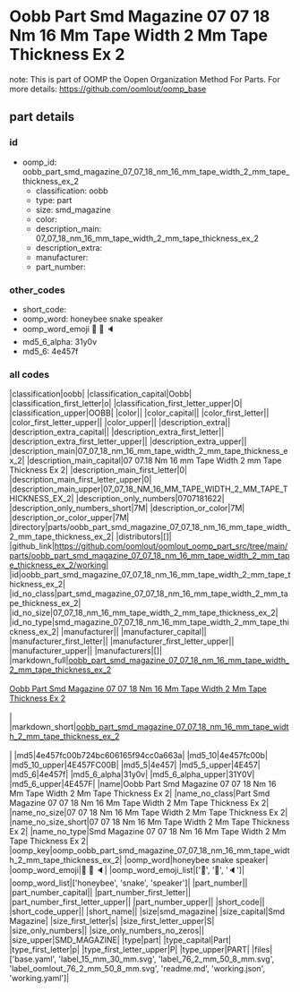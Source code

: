 # Oobb Part Smd Magazine 07 07 18 Nm 16 Mm Tape Width 2 Mm Tape Thickness Ex 2  

note: This is part of OOMP the Oopen Organization Method For Parts. For more details: https://github.com/oomlout/oomp_base

##  part details





### id
* oomp_id: oobb_part_smd_magazine_07_07_18_nm_16_mm_tape_width_2_mm_tape_thickness_ex_2
  * classification: oobb
  * type: part
  * size: smd_magazine
  * color: 
  * description_main: 07_07_18_nm_16_mm_tape_width_2_mm_tape_thickness_ex_2
  * description_extra: 
  * manufacturer: 
  * part_number: 

### other_codes
* short_code: 
* oomp_word: honeybee snake speaker
* oomp_word_emoji :honeybee: :snake: :speaker:
* md5_6_alpha: 31y0v
* md5_6: 4e457f

### all codes 
|classification|oobb|
|classification_capital|Oobb|
|classification_first_letter|o|
|classification_first_letter_upper|O|
|classification_upper|OOBB|
|color||
|color_capital||
|color_first_letter||
|color_first_letter_upper||
|color_upper||
|description_extra||
|description_extra_capital||
|description_extra_first_letter||
|description_extra_first_letter_upper||
|description_extra_upper||
|description_main|07_07_18_nm_16_mm_tape_width_2_mm_tape_thickness_ex_2|
|description_main_capital|07 07.18 Nm 16 mm Tape Width 2 mm Tape Thickness Ex 2|
|description_main_first_letter|0|
|description_main_first_letter_upper|0|
|description_main_upper|07_07_18_NM_16_MM_TAPE_WIDTH_2_MM_TAPE_THICKNESS_EX_2|
|description_only_numbers|0707181622|
|description_only_numbers_short|7M|
|description_or_color|7M|
|description_or_color_upper|7M|
|directory|parts/oobb_part_smd_magazine_07_07_18_nm_16_mm_tape_width_2_mm_tape_thickness_ex_2|
|distributors|[]|
|github_link|https://github.com/oomlout/oomlout_oomp_part_src/tree/main/parts/oobb_part_smd_magazine_07_07_18_nm_16_mm_tape_width_2_mm_tape_thickness_ex_2/working|
|id|oobb_part_smd_magazine_07_07_18_nm_16_mm_tape_width_2_mm_tape_thickness_ex_2|
|id_no_class|part_smd_magazine_07_07_18_nm_16_mm_tape_width_2_mm_tape_thickness_ex_2|
|id_no_size|07_07_18_nm_16_mm_tape_width_2_mm_tape_thickness_ex_2|
|id_no_type|smd_magazine_07_07_18_nm_16_mm_tape_width_2_mm_tape_thickness_ex_2|
|manufacturer||
|manufacturer_capital||
|manufacturer_first_letter||
|manufacturer_first_letter_upper||
|manufacturer_upper||
|manufacturers|[]|
|markdown_full|[oobb_part_smd_magazine_07_07_18_nm_16_mm_tape_width_2_mm_tape_thickness_ex_2](https://github.com/oomlout/oomlout_oomp_part_src/tree/main/parts/oobb_part_smd_magazine_07_07_18_nm_16_mm_tape_width_2_mm_tape_thickness_ex_2/working)<br>[](https://github.com/oomlout/oomlout_oomp_part_src/tree/main/parts/oobb_part_smd_magazine_07_07_18_nm_16_mm_tape_width_2_mm_tape_thickness_ex_2/working)<br>[Oobb Part Smd Magazine 07 07 18 Nm 16 Mm Tape Width 2 Mm Tape Thickness Ex 2](https://github.com/oomlout/oomlout_oomp_part_src/tree/main/parts/oobb_part_smd_magazine_07_07_18_nm_16_mm_tape_width_2_mm_tape_thickness_ex_2/working)<br><br>|
|markdown_short|[oobb_part_smd_magazine_07_07_18_nm_16_mm_tape_width_2_mm_tape_thickness_ex_2](https://github.com/oomlout/oomlout_oomp_part_src/tree/main/parts/oobb_part_smd_magazine_07_07_18_nm_16_mm_tape_width_2_mm_tape_thickness_ex_2/working)<br><br>|
|md5|4e457fc00b724bc606165f94cc0a663a|
|md5_10|4e457fc00b|
|md5_10_upper|4E457FC00B|
|md5_5|4e457|
|md5_5_upper|4E457|
|md5_6|4e457f|
|md5_6_alpha|31y0v|
|md5_6_alpha_upper|31Y0V|
|md5_6_upper|4E457F|
|name|Oobb Part Smd Magazine 07 07 18 Nm 16 Mm Tape Width 2 Mm Tape Thickness Ex 2|
|name_no_class|Part Smd Magazine 07 07 18 Nm 16 Mm Tape Width 2 Mm Tape Thickness Ex 2|
|name_no_size|07 07 18 Nm 16 Mm Tape Width 2 Mm Tape Thickness Ex 2|
|name_no_size_short|07 07 18 Nm 16 Mm Tape Width 2 Mm Tape Thickness Ex 2|
|name_no_type|Smd Magazine 07 07 18 Nm 16 Mm Tape Width 2 Mm Tape Thickness Ex 2|
|oomp_key|oomp_oobb_part_smd_magazine_07_07_18_nm_16_mm_tape_width_2_mm_tape_thickness_ex_2|
|oomp_word|honeybee snake speaker|
|oomp_word_emoji|:honeybee: :snake: :speaker:|
|oomp_word_emoji_list|[':honeybee:', ':snake:', ':speaker:']|
|oomp_word_list|['honeybee', 'snake', 'speaker']|
|part_number||
|part_number_capital||
|part_number_first_letter||
|part_number_first_letter_upper||
|part_number_upper||
|short_code||
|short_code_upper||
|short_name||
|size|smd_magazine|
|size_capital|Smd Magazine|
|size_first_letter|s|
|size_first_letter_upper|S|
|size_only_numbers||
|size_only_numbers_no_zeros||
|size_upper|SMD_MAGAZINE|
|type|part|
|type_capital|Part|
|type_first_letter|p|
|type_first_letter_upper|P|
|type_upper|PART|
|files|['base.yaml', 'label_15_mm_30_mm.svg', 'label_76_2_mm_50_8_mm.svg', 'label_oomlout_76_2_mm_50_8_mm.svg', 'readme.md', 'working.json', 'working.yaml']|
